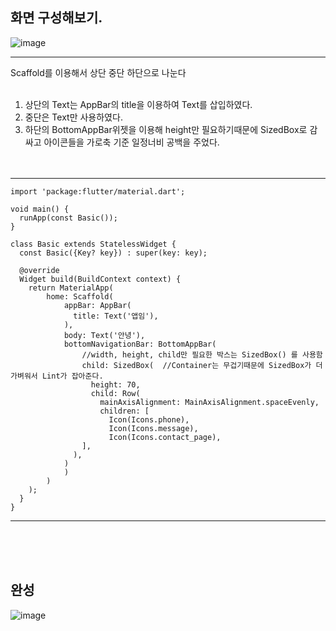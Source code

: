 ## 화면 구성해보기.

![image](https://user-images.githubusercontent.com/90611410/146630188-951b541b-7538-44a7-adbd-d3fdbca440e9.png)

<hr>
Scaffold를 이용해서 상단 중단 하단으로 나눈다<br><br>

1. 상단의 Text는 AppBar의 title을 이용하여 Text를 삽입하였다.
2. 중단은 Text만 사용하였다.
3. 하단의 BottomAppBar위젯을 이용해 height만 필요하기때문에 SizedBox로 감싸고 아이콘들을 가로축 기준 일정너비 공백을 주었다.
<br><br><br>
<hr>

```
import 'package:flutter/material.dart';

void main() {
  runApp(const Basic());
}

class Basic extends StatelessWidget {
  const Basic({Key? key}) : super(key: key);

  @override
  Widget build(BuildContext context) {
    return MaterialApp(
        home: Scaffold(
            appBar: AppBar(
              title: Text('앱임'),
            ),
            body: Text('안녕'),
            bottomNavigationBar: BottomAppBar(
                //width, height, child만 필요한 박스는 SizedBox() 를 사용함
                child: SizedBox(  //Container는 무겁기때문에 SizedBox가 더 가벼워서 Lint가 잡아준다.
                  height: 70,
                  child: Row(
                    mainAxisAlignment: MainAxisAlignment.spaceEvenly,
                    children: [
                      Icon(Icons.phone),
                      Icon(Icons.message),
                      Icon(Icons.contact_page),
                ],
              ),
            )
            )
        )
    );
  }
}
```
<hr>
<br><br><br>

 ## 완성 <br>

![image](https://user-images.githubusercontent.com/90611410/146732434-4182dcac-5c71-433e-b7cb-fb478f9a03c6.png)


